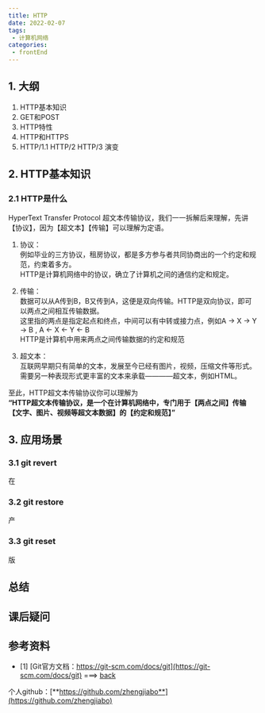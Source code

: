 ```yaml
---
title: HTTP
date: 2022-02-07
tags:
 - 计算机网络     
categories: 
 - frontEnd
---
```


## 1. 大纲
1. HTTP基本知识
2. GET和POST
3. HTTP特性
4. HTTP和HTTPS
5. HTTP/1.1 HTTP/2 HTTP/3 演变

## 2. HTTP基本知识
### 2.1 HTTP是什么
HyperText Transfer Protocol  超文本传输协议，我们一一拆解后来理解，先讲【协议】，因为【超文本】【传输】可以理解为定语。

1. 协议：    
例如毕业的三方协议，租房协议，都是多方参与者共同协商出的一个约定和规范，约束着多方。    
HTTP是计算机网络中的协议，确立了计算机之间的通信约定和规定。

2. 传输：   
数据可以从A传到B，B又传到A，这便是双向传输。HTTP是双向协议，即可以两点之间相互传输数据。    
这里指的两点是指定起点和终点，中间可以有中转或接力点，例如A -> X -> Y -> B ,   A <- X <- Y <- B    
HTTP是计算机中用来两点之间传输数据的约定和规范
3. 超文本：    
互联网早期只有简单的文本，发展至今已经有图片，视频，压缩文件等形式。需要另一种表现形式更丰富的文本来承载————超文本，例如HTML。    

至此，HTTP超文本传输协议你可以理解为    
**“HTTP超文本传输协议，是一个在计算机网络中，专门用于【两点之间】传输【文字、图片、视频等超文本数据】的【约定和规范】”**




<!-- 通过翻阅 **Git官方文档**[<sup id="$1">1</sup>](#1)    

  
从定义上可以得知
- git revert：  创建一个新提交，**恢复**其他**提交**的更改
- git restore： **恢复**某个索引下的**文件**
- git reset：   **重置**到某个历史**索引** -->


## 3. 应用场景
### 3.1 git revert
在


### 3.2 git restore
产


### 3.3 git reset
版



## 总结






## 课后疑问





## 参考资料
- <span id="1"></span>[1] [Git官方文档：https://git-scm.com/docs/git](https://git-scm.com/docs/git) ===> [back](#$1)



个人github：[**https://github.com/zhengjiabo**](https://github.com/zhengjiabo) 